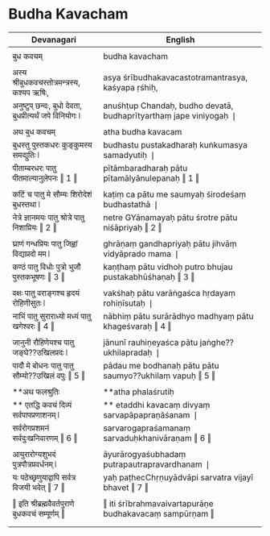# Budha Kavacham

| Devanagari | English |
| ------ | ------ |
|  |  |
| बुध कवचम्   | budha kavacham   |
|  |  |
| अस्य श्रीबुधकवचस्तोत्रमन्त्रस्य, कश्यप ऋषिः,   | asya śrībudhakavacastotramantrasya, kaśyapa ṛśhiḥ,   |
| अनुष्टुप् छन्दः, बुधो देवता, बुधप्रीत्यर्थं जपे विनियोगः ❘   | anuśhṭup Chandaḥ, budho devatā, budhaprītyarthaṃ jape viniyogaḥ ❘   |
|  |  |
| अथ बुध कवचम्   | atha budha kavacam   |
| बुधस्तु पुस्तकधरः कुङ्कुमस्य समद्युतिः ❘   | budhastu pustakadharaḥ kuṅkumasya samadyutiḥ ❘   |
| पीताम्बरधरः पातु पीतमाल्यानुलेपनः ‖ 1 ‖   | pītāmbaradharaḥ pātu pītamālyānulepanaḥ ‖ 1 ‖   |
|  |  |
| कटिं च पातु मे सौम्यः शिरोदेशं बुधस्तथा ❘   | kaṭiṃ ca pātu me saumyaḥ śirodeśaṃ budhastathā ❘   |
| नेत्रे ज्ञानमयः पातु श्रोत्रे पातु निशाप्रियः ‖ 2 ‖   | netre GYānamayaḥ pātu śrotre pātu niśāpriyaḥ ‖ 2 ‖   |
|  |  |
| घ्राणं गन्धप्रियः पातु जिह्वां विद्याप्रदो मम ❘   | ghrāṇaṃ gandhapriyaḥ pātu jihvāṃ vidyāprado mama ❘   |
| कण्ठं पातु विधोः पुत्रो भुजौ पुस्तकभूषणः ‖ 3 ‖   | kaṇṭhaṃ pātu vidhoḥ putro bhujau pustakabhūśhaṇaḥ ‖ 3 ‖   |
|  |  |
| वक्षः पातु वराङ्गश्च हृदयं रोहिणीसुतः ❘   | vakśhaḥ pātu varāṅgaśca hṛdayaṃ rohiṇīsutaḥ ❘   |
| नाभिं पातु सुराराध्यो मध्यं पातु खगेश्वरः ‖ 4 ‖   | nābhiṃ pātu surārādhyo madhyaṃ pātu khageśvaraḥ ‖ 4 ‖   |
|  |  |
| जानुनी रौहिणेयश्च पातु जङ्घे??उखिलप्रदः ❘   | jānunī rauhiṇeyaśca pātu jaṅghe??ukhilapradaḥ ❘   |
| पादौ मे बोधनः पातु पातु सौम्यो??उखिलं वपुः ‖ 5 ‖   | pādau me bodhanaḥ pātu pātu saumyo??ukhilaṃ vapuḥ ‖ 5 ‖   |
|  |  |
|  **अथ फलश्रुतिः   |  **atha phalaśrutiḥ   |
| ** एतद्धि कवचं दिव्यं सर्वपापप्रणाशनम् ❘   | ** etaddhi kavacaṃ divyaṃ sarvapāpapraṇāśanam ❘   |
| सर्वरोगप्रशमनं सर्वदुःखनिवारणम् ‖ 6 ‖   | sarvarogapraśamanaṃ sarvaduḥkhanivāraṇam ‖ 6 ‖   |
|  |  |
| आयुरारोग्यशुभदं पुत्रपौत्रप्रवर्धनम् ❘   | āyurārogyaśubhadaṃ putrapautrapravardhanam ❘   |
| यः पठेच्छृणुयाद्वापि सर्वत्र विजयी भवेत् ‖ 7 ‖   | yaḥ paṭhecChṛṇuyādvāpi sarvatra vijayī bhavet ‖ 7 ‖   |
|  |  |
| ‖ इति श्रीब्रह्मवैवर्तपुराणे बुधकवचं सम्पूर्णम् ‖   | ‖ iti śrībrahmavaivartapurāṇe budhakavacaṃ sampūrṇam ‖   |
|  |  |
|  |  |
